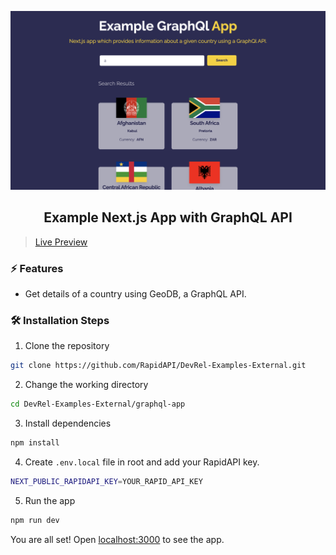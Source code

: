 ![cover](assets/cover.png)

<div align="center">
	<h2>Example Next.js App with GraphQL API</h2>
</div>

> [Live Preview](https://rapidapi-example-graphql-app.vercel.app/)

### ⚡️ Features

- Get details of a country using GeoDB, a GraphQL API.

### 🛠️ Installation Steps

1. Clone the repository

```bash
git clone https://github.com/RapidAPI/DevRel-Examples-External.git
```

2. Change the working directory

```bash
cd DevRel-Examples-External/graphql-app
```

3. Install dependencies

```bash
npm install
```

4. Create `.env.local` file in root and add your RapidAPI key.

```bash
NEXT_PUBLIC_RAPIDAPI_KEY=YOUR_RAPID_API_KEY
```

5. Run the app

```bash
npm run dev
```

You are all set! Open [localhost:3000](http://localhost:3000/) to see the app.
